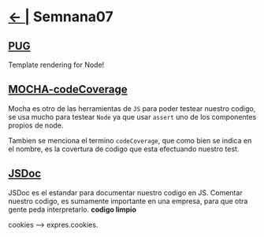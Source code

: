 # [← |](https://github.com/VGamezz19/skylab-boot-notes) Semnana07

## [PUG](https://github.com/VGamezz19/skylab-curso/tree/master/semana07/readme/PUG.MD)

Template rendering for Node!

## [MOCHA-codeCoverage](https://github.com/VGamezz19/skylab-curso/tree/master/semana07/readme/MOCHA.MD)

Mocha es otro de las herramientas de `JS` para poder testear nuestro codigo, se usa mucho para testear `Node` ya que usar `assert` uno de los componentes propios de node.

Tambien se menciona el termino `codeCoverage`, que como bien se indica en el nombre, es la covertura de codigo que esta efectuando nuestro test.

## [JSDoc](https://github.com/VGamezz19/skylab-curso/tree/master/semana07/readme/JSDOC.MD)

JSDoc es el estandar para documentar nuestro codigo en JS. Comentar nuestro codigo, es sumamente importante en una empresa, para que otra gente peda interpretarlo. **codigo limpio**

cookies --> expres.cookies.